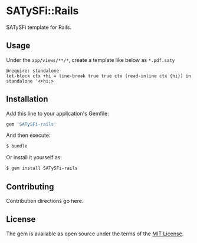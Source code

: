 # SATySFi::Rails
SATySFi template for Rails.

## Usage
Under the `app/views/**/*`, create a template like below as `*.pdf.saty`

```
@require: standalone
let-block ctx +hi = line-break true true ctx (read-inline ctx {hi}) in
standalone '<+hi;>
```

## Installation
Add this line to your application's Gemfile:

```ruby
gem 'SATySFi-rails'
```

And then execute:
```bash
$ bundle
```

Or install it yourself as:
```bash
$ gem install SATySFi-rails
```

## Contributing
Contribution directions go here.

## License
The gem is available as open source under the terms of the [MIT License](https://opensource.org/licenses/MIT).
